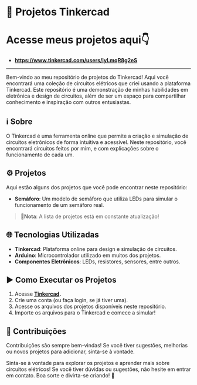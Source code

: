 # 📢 Projetos Tinkercad

# Acesse meus projetos aqui👇
* **https://www.tinkercad.com/users/lyLmqR8g2eS**
---
Bem-vindo ao meu repositório de projetos do Tinkercad! Aqui você encontrará uma coleção de circuitos elétricos que criei usando a plataforma Tinkercad. Este repositório é uma demonstração de minhas habilidades em eletrônica e design de circuitos, além de ser um espaço para compartilhar conhecimento e inspiração com outros entusiastas.

## ℹ️ Sobre
O Tinkercad é uma ferramenta online que permite a criação e simulação de circuitos eletrônicos de forma intuitiva e acessível. Neste repositório, você encontrará circuitos feitos por mim, e com explicações sobre o funcionamento de cada um.

## ⚙️ Projetos
Aqui estão alguns dos projetos que você pode encontrar neste repositório:

- **Semáforo**: Um modelo de semáforo que utiliza LEDs para simular o funcionamento de um semáforo real.

> **📝Nota**: A lista de projetos está em constante atualização!

## 🌐 Tecnologias Utilizadas
- **Tinkercad**: Plataforma online para design e simulação de circuitos.
- **Arduino**: Microcontrolador utilizado em muitos dos projetos.
- **Componentes Eletrônicos**: LEDs, resistores, sensores, entre outros.

## ▶️ Como Executar os Projetos
1. Acesse **[Tinkercad](https://www.tinkercad.com/).**
2. Crie uma conta (ou faça login, se já tiver uma).
3. Acesse os arquivos dos projetos disponíveis neste repositório.
4. Importe os arquivos para o Tinkercad e comece a simular!

## 📇 Contribuições
Contribuições são sempre bem-vindas! Se você tiver sugestões, melhorias ou novos projetos para adicionar, sinta-se à vontade.

Sinta-se à vontade para explorar os projetos e aprender mais sobre circuitos elétricos! Se você tiver dúvidas ou sugestões, não hesite em entrar em contato. Boa sorte e divirta-se criando! 🚀
